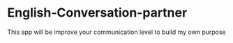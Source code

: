 # English-Conversation-partner
This app will be improve your communication level to build my own purpose
